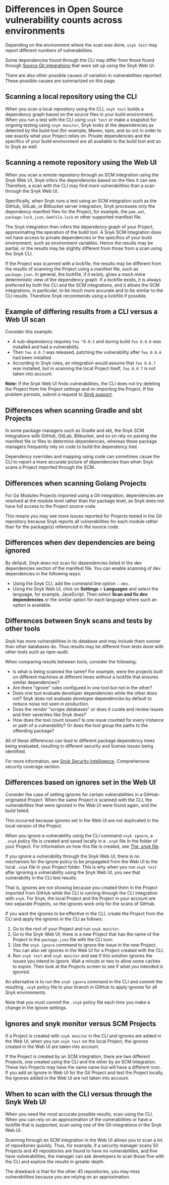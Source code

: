 # Differences in Open Source vulnerability counts across environments

Depending on the environment where the scan was done, `snyk test` may report different numbers of vulnerabilities.

Some dependencies found through the CLI may differ from those found through [Source Git integrations](../../integrations/git-repository-scm-integrations/) that were set up using the Snyk Web UI.

There are also other possible causes of variation in vulnerabilities reported. These possible causes are summarized on this page.

## Scanning a local repository using the CLI

When you scan a local repository using the CLI, `snyk test` builds a dependency graph based on the source files in your build environment. When you run a test with the CLI using `snyk test` or make a snapshot for ongoing testing using `snyk monitor`, Snyk looks at the dependencies as detected by the build tool (for example, Maven, npm, and so on) in order to see exactly what your Project relies on. Private dependencies and the specifics of your build environment are all available to the build tool and so to Snyk as well.

## Scanning a remote repository using the Web UI

When you scan a remote repository through an SCM integration using the Snyk Web UI, Snyk infers the dependencies based on the files it can see. Therefore, a scan with the CLI may find more vulnerabilities than a scan through the Snyk Web UI.

Specifically, when Snyk runs a test using an SCM integration such as the GitHub, GitLab, or Bitbucket server integration, Snyk processes only the dependency manifest files for the Project, for example, the `pom.xml`, `package-lock.json`, `Gemfile.lock` or other supported manifest file.&#x20;

The Snyk integration then infers the dependency graph of your Project, approximating the operation of the build tool. A Snyk SCM Integration does not have access to private dependencies or the specifics of your build environment, such as environment variables. Hence the results may be partial, or the results may be slightly different from those from a scan using the Snyk CLI.

If the Project was scanned with a lockfile, the results may be different from the results of scanning the Project using a manifest file, such as `package.json`. In general, the lockfile, if it exists, gives a much more deterministic view of the dependency graph. If a lockfile exists, it is always preferred by both the CLI and the SCM integrations, and it allows the SCM integrations, in particular, to be much more accurate and to be similar to the CLI results. Therefore Snyk recommends using a lockfile if possible.

## Example of differing results from a CLI versus a Web UI scan

Consider this example:

* A sub-dependency requires `foo ^0.0.5` and during build `foo 0.0.6` was installed and had a vulnerability.
* Then `foo 0.0.7` was released, patching the vulnerability after `foo 0.0.6` had been installed.
* According to Snyk rules, an integration would assume that `foo 0.0.7` was installed, but in scanning the local Project itself, `foo 0.0.7` is not taken into account.

**Note:** If the Snyk Web UI finds vulnerabilities, the CLI does not try deleting the Project from the Project settings and re-importing the Project. If the problem persists, submit a request to [Snyk support](https://support.snyk.io/hc/en-us/requests/new).

## Differences when scanning Gradle and sbt Projects

In some package managers such as Gradle and sbt, the Snyk SCM Integrations with GitHub, GitLab, Bitbucket, and so on rely on parsing the manifest file or files to determine dependencies, whereas these package managers frequently rely on code to build the dependency tree.

Dependency overrides and mapping using code can sometimes cause the CLI to report a more accurate picture of dependencies than when Snyk scans a Project imported through the SCM.

## Differences when scanning Golang Projects

For Go Modules Projects imported using a Git integration, dependencies are resolved at the module level rather than the package level, as Snyk does not have full access to the Project source code.

This means you may see more issues reported for Projects tested in the Git repository because Snyk reports all vulnerabilities for each module rather than for the package(s) referenced in the source code.

## Differences when dev dependencies are being ignored

By default, Snyk does not scan for dependencies listed in the dev dependencies section of the manifest file. You can enable scanning of dev dependencies in the following ways:

* Using the Snyk CLI, add the command line option `--dev`.
* Using the Snyk Web UI, click on **Settings** > **Languages** and select the language, for example, JavaScript. Then select **Scan and fix dev dependencies** or the similar option for each language where such an option is available.

## Differences between Snyk scans and tests by other tools

Snyk has more vulnerabilities in its database and may include them sooner than other databases do. Thus results may be different from tests done with other tools such as npm-audit.

When comparing results between tools, consider the following:

* Is what is being scanned the same? For example, were the projects built on different machines at different times without a lockfile that ensures similar dependencies?
* Are there "ignore" rules configured in one tool but not in the other?
* Does one tool evaluate developer dependencies while the other does not? Snyk does not evaluate developer dependencies by default to reduce noise not seen in production.
* Does the vendor "scrape databases" _or_ does it curate and review issues and their severities like Snyk does?
* How does the tool count issues? Is one issue counted for every instance or path of a vulnerability? Or does the tool group the paths to the offending package?

All of these differences can lead to different package dependency trees being evaluated, resulting in different security and license issues being identified.

For more information, see [Snyk Security Intelligence](https://snyk.io/snyk-intelligence-security/), Comprehensive security coverage section.

## Differences based on ignores set in the Web UI

Consider the case of setting ignores for certain vulnerabilities in a GitHub-originated Project. When the same Project is scanned with the CLI, the vulnerabilities that were ignored in the Web UI were found again, and the build failed.

This occurred because ignores set in the Web UI are not duplicated in the local version of the Project.

When you ignore a vulnerability using the CLI command `snyk ignore`, a `.snyk` policy file is created and saved locally in a `.snyk` file in the folder of your Project. For information on how this file is created, see [The .snyk file](../../manage-issues/policies/the-.snyk-file.md).

If you ignore a vulnerability through the Snyk Web UI, there is no mechanism for the ignore policy to be propagated from the Web UI to the local `.snyk` file in your Project folder. This is why when you run `snyk test` after ignoring a vulnerability using the Snyk Web UI, you see that vulnerability in the CLI test results.

That is, ignores are not showing because you created them in the Project imported from GitHub while the CLI is running through the CLI integration with `snyk`. For Snyk, the local Project and the Project in your account are two separate Projects, so the ignores work only for the scans of GitHub.

If you want the ignores to be effective in the CLI, create the Project from the CLI and apply the ignores in the CLI as follows:

1. Go to the root of your Project and run `snyk monitor`.
2. Go to the Snyk Web UI; there is a new Project that has the name of the Project in the `package.json` file with the CLI icon.
3. Use the `snyk ignore` command to ignore the issue in the new Project. You can also set ignores in the Web UI for a Project created with the CLI.
4. Run `snyk test` and `snyk monitor` and see if this solution ignores the issues you intend to ignore. Wait a minute or two to allow some caches to expire. Then look at the Projects screen to see if what you intended is ignored.

An alternative is to run the `snyk ignore` command in the CLI and commit the resulting `.snyk` policy file to your branch in GitHub to apply ignores for all Snyk environments.

Note that you must commit the `.snyk` policy file each time you make a change in the ignore settings.

## Ignores and snyk monitor versus SCM  Projects

If a Project is created with `snyk monito`r in the CLI and ignores are added in the Web UI, when you run `snyk test` on the local Project, the ignores created in the Web UI are taken into account.

If the Project is created by an SCM integration, there are two different Projects, one created using the CLI and the other by an SCM integration. These two Projects may have the same name but will have a different icon. If you add an Ignore in Web UI for the Git Project and test the Project locally, the ignores added in the Web UI are not taken into account.

## When to scan with the CLI versus through the Snyk Web UI

When you need the most accurate possible results, scan using the CLI. When you can rely on an approximation of the vulnerabilities or have a lockfile that is supported, scan using one of the Git integrations in the Snyk Web UI.

Scanning through an SCM integration in the Web UI allows you to scan a lot of repositories quickly. Thus, for example, if a security manager scans 50 Projects and 45 repositories are found to have no vulnerabilities, and five have vulnerabilities, the manager can ask developers to scan those five with the CLI and explore the results in greater depth.

The drawback is that for the other 45 repositories, you may miss vulnerabilities because you are relying on an approximation.
